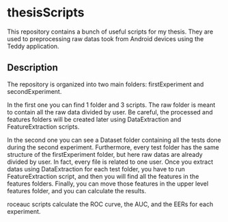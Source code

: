 # thesisScripts

This repository contains a bunch of useful scripts for my thesis. They are used to preprocessing raw datas took from Android devices using
the Teddy application.

## Description

The repository is organized into two main folders: firstExperiment and secondExperiment.

In the first one you can find 1 folder and 3 scripts. The raw folder is meant to contain all the raw data divided by user. Be careful, the 
processed and features folders will be created later using DataExtraction and FeatureExtraction scripts.

In the second one you can see a Dataset folder containing all the tests done during the second experiment. Furthermore, every test folder has
the same structure of the firstExperiment folder, but here raw datas are already divided by user. In fact, every file
is related to one user. Once you extract datas using DataExtraction for each test folder, you have to run FeatureExtraction script, and
then you will find all the features in the features folders. Finally, you can move those features in the upper level features folder,
and you can calculate the results.

roceauc scripts calculate the ROC curve, the AUC, and the EERs for each experiment.
